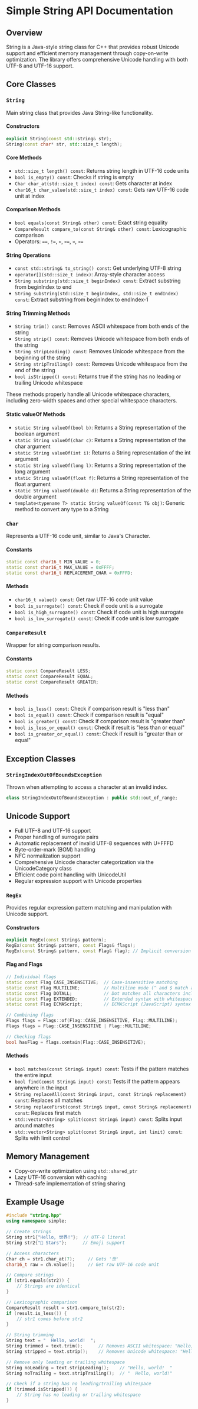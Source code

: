 # Simple String API Documentation

## Overview
String is a Java-style string class for C++ that provides robust Unicode support and efficient memory management through copy-on-write optimization. The library offers comprehensive Unicode handling with both UTF-8 and UTF-16 support.

## Core Classes

### `String`
Main string class that provides Java String-like functionality.

#### Constructors
```cpp
explicit String(const std::string& str);
String(const char* str, std::size_t length);
```

#### Core Methods
- `std::size_t length() const`: Returns string length in UTF-16 code units
- `bool is_empty() const`: Checks if string is empty
- `Char char_at(std::size_t index) const`: Gets character at index
- `char16_t char_value(std::size_t index) const`: Gets raw UTF-16 code unit at index

#### Comparison Methods
- `bool equals(const String& other) const`: Exact string equality
- `CompareResult compare_to(const String& other) const`: Lexicographic comparison
- Operators: `==`, `!=`, `<`, `<=`, `>`, `>=`

#### String Operations
- `const std::string& to_string() const`: Get underlying UTF-8 string
- `operator[](std::size_t index)`: Array-style character access
- `String substring(std::size_t beginIndex) const`: Extract substring from beginIndex to end
- `String substring(std::size_t beginIndex, std::size_t endIndex) const`: Extract substring from beginIndex to endIndex-1

#### String Trimming Methods
- `String trim() const`: Removes ASCII whitespace from both ends of the string
- `String strip() const`: Removes Unicode whitespace from both ends of the string
- `String stripLeading() const`: Removes Unicode whitespace from the beginning of the string
- `String stripTrailing() const`: Removes Unicode whitespace from the end of the string
- `bool isStripped() const`: Returns true if the string has no leading or trailing Unicode whitespace

These methods properly handle all Unicode whitespace characters, including zero-width spaces and other special whitespace characters.

#### Static valueOf Methods
- `static String valueOf(bool b)`: Returns a String representation of the boolean argument
- `static String valueOf(char c)`: Returns a String representation of the char argument
- `static String valueOf(int i)`: Returns a String representation of the int argument
- `static String valueOf(long l)`: Returns a String representation of the long argument
- `static String valueOf(float f)`: Returns a String representation of the float argument
- `static String valueOf(double d)`: Returns a String representation of the double argument
- `template<typename T> static String valueOf(const T& obj)`: Generic method to convert any type to a String

### `Char`
Represents a UTF-16 code unit, similar to Java's Character.

#### Constants
```cpp
static const char16_t MIN_VALUE = 0;
static const char16_t MAX_VALUE = 0xFFFF;
static const char16_t REPLACEMENT_CHAR = 0xFFFD;
```

#### Methods
- `char16_t value() const`: Get raw UTF-16 code unit value
- `bool is_surrogate() const`: Check if code unit is a surrogate
- `bool is_high_surrogate() const`: Check if code unit is high surrogate
- `bool is_low_surrogate() const`: Check if code unit is low surrogate

### `CompareResult`
Wrapper for string comparison results.

#### Constants
```cpp
static const CompareResult LESS;
static const CompareResult EQUAL;
static const CompareResult GREATER;
```

#### Methods
- `bool is_less() const`: Check if comparison result is "less than"
- `bool is_equal() const`: Check if comparison result is "equal"
- `bool is_greater() const`: Check if comparison result is "greater than"
- `bool is_less_or_equal() const`: Check if result is "less than or equal"
- `bool is_greater_or_equal() const`: Check if result is "greater than or equal"

## Exception Classes

### `StringIndexOutOfBoundsException`
Thrown when attempting to access a character at an invalid index.

```cpp
class StringIndexOutOfBoundsException : public std::out_of_range;
```

## Unicode Support
- Full UTF-8 and UTF-16 support
- Proper handling of surrogate pairs
- Automatic replacement of invalid UTF-8 sequences with U+FFFD
- Byte-order-mark (BOM) handling
- NFC normalization support
- Comprehensive Unicode character categorization via the UnicodeCategory class
- Efficient code point handling with UnicodeUtil
- Regular expression support with Unicode properties

### `RegEx`
Provides regular expression pattern matching and manipulation with Unicode support.

#### Constructors
```cpp
explicit RegEx(const String& pattern);
RegEx(const String& pattern, const Flags& flags);
RegEx(const String& pattern, const Flag& flag); // Implicit conversion from Flag to Flags
```

#### Flag and Flags
```cpp
// Individual flags
static const Flag CASE_INSENSITIVE;  // Case-insensitive matching
static const Flag MULTILINE;         // Multiline mode (^ and $ match at line breaks)
static const Flag DOTALL;            // Dot matches all characters including newlines
static const Flag EXTENDED;          // Extended syntax with whitespace ignored
static const Flag ECMAScript;        // ECMAScript (JavaScript) syntax

// Combining flags
Flags flags = Flags::of(Flag::CASE_INSENSITIVE, Flag::MULTILINE);
Flags flags = Flag::CASE_INSENSITIVE | Flag::MULTILINE;

// Checking flags
bool hasFlag = flags.contain(Flag::CASE_INSENSITIVE);
```

#### Methods
- `bool matches(const String& input) const`: Tests if the pattern matches the entire input
- `bool find(const String& input) const`: Tests if the pattern appears anywhere in the input
- `String replaceAll(const String& input, const String& replacement) const`: Replaces all matches
- `String replaceFirst(const String& input, const String& replacement) const`: Replaces first match
- `std::vector<String> split(const String& input) const`: Splits input around matches
- `std::vector<String> split(const String& input, int limit) const`: Splits with limit control

## Memory Management
- Copy-on-write optimization using `std::shared_ptr`
- Lazy UTF-16 conversion with caching
- Thread-safe implementation of string sharing

## Example Usage
```cpp
#include "string.hpp"
using namespace simple;

// Create strings
String str1{"Hello, 世界!"};  // UTF-8 literal
String str2{"🌟 Stars"};      // Emoji support

// Access characters
Char ch = str1.char_at(7);     // Gets '世'
char16_t raw = ch.value();     // Get raw UTF-16 code unit

// Compare strings
if (str1.equals(str2)) {
    // Strings are identical
}

// Lexicographic comparison
CompareResult result = str1.compare_to(str2);
if (result.is_less()) {
    // str1 comes before str2
}

// String trimming
String text = "  Hello, world!  ";
String trimmed = text.trim();      // Removes ASCII whitespace: "Hello, world!"
String stripped = text.strip();    // Removes Unicode whitespace: "Hello, world!"

// Remove only leading or trailing whitespace
String noLeading = text.stripLeading();    // "Hello, world!  "
String noTrailing = text.stripTrailing();  // "  Hello, world!"

// Check if a string has no leading/trailing whitespace
if (trimmed.isStripped()) {
    // String has no leading or trailing whitespace
}
```
